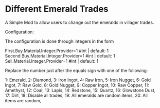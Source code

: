 # Different Emerald Trades

A Simple Mod to allow users to change out the emeralds in villager trades. 

Configuration:

The configuration is done through integers in the form

First.Buy.Material.Integer.Provider=1 #int | default: 1
Second.Buy.Material.Integer.Provider=1 #int | default: 1
Sell.Material.Integer.Provider=1 #int | default: 1

Replace the number just after the equals sign with one of the following:

1: Emerald, 
2: Diamond, 
3: Iron Ingot, 4: Raw Iron, 5: Iron Nugget, 
6: Gold Ingot, 7: Raw Gold, 8: Gold Nugget, 
9: Copper Ingot, 10: Raw Copper, 
11: Amethyst, 
12: Coal, 
13: Lapis, 
14: Redstone, 
15: Quartz, 
16: Glowstone Dust, 
17: Dirt, 
18: Disable all trades, 
19: All emeralds are random items, 
20: All items are random,
